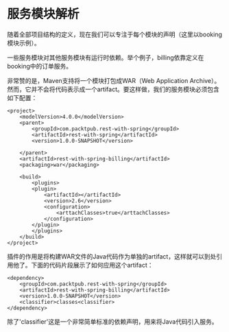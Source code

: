 # 服务模块解析

随着全部项目结构的定义，现在我们可以专注于每个模块的声明（这里以booking模块示例）。

一些服务模块对其他服务模块有运行时依赖。举个例子，billing依靠定义在booking中的订单服务。

非常赞的是，Maven支持将一个模块打包成WAR（Web Application Archive）。然而，它并不会将代码表示成一个artifact。要这样做，我们的服务模块必须包含如下配置：

```
<project>
	<modelVersion>4.0.0</modelVersion>
	<parent>
		<groupId>com.packtpub.rest-with-spring</groupId>
		<artifactId>rest-with-spring</artifactId>
		<version>1.0.0-SNAPSHOT</version>
		
	</parent>	
	<artifactId>rest-with-spring-billing</artifactId>
	<packaging>war</packaging>

	<build>
		<plugins>
		<plugin>
			<artifactId></artifactId>
			<version>2.6</version>
			<configuration>
				<arttachClasses>true</arttachClasses>
			</configuration>
		</plugin>
		</plugins>
	</build>
</project>
```

插件的作用是将构建WAR文件的Java代码作为单独的artifact，这样就可以到处引用他了。下面的代码片段展示了如何应用这个artifact：
```
<dependency>
	<groupId>com.packtpub.rest-with-spring</groupId>
	<artifactId>rest-with-spring-billing</artifactId>
	<version>1.0.0-SNAPSHOT</version>
	<classifier>classes<classifier>
</dependency>
```

除了'classifier'这是一个非常简单标准的依赖声明，用来将Java代码引入服务。

